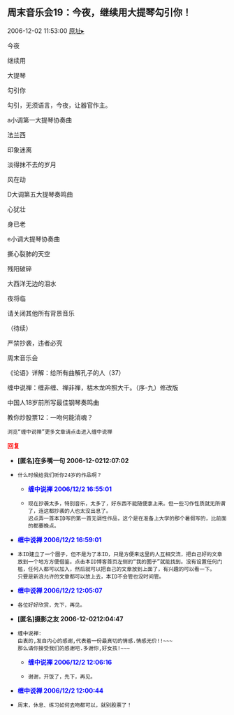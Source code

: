 ## 周末音乐会19：今夜，继续用大提琴勾引你！
2006-12-02 11:53:00
[原址▸](http://www.fxgan.com/chan_time/2006_07_12/421.htm)



 今夜


 


 继续用


 


 大提琴


 


 勾引你


 


 勾引，无须语言，今夜，让器官作主。


 


 


 a小调第一大提琴协奏曲


 


 


 法兰西


 印象迷离


 


 淡得抹不去的岁月


 


 风在动


 


 


 D大调第五大提琴奏鸣曲


 


 


 心犹壮


 身已老


 


 


 e小调大提琴协奏曲


 


 撕心裂肺的天空


 残阳破碎


 大西洋无边的泪水


 


 夜将临


 


 




 请关闭其他所有背景音乐


 


 
  
   （待续）
  
  
   
  
  
   严禁抄袭，违者必究
  
  
   
  
  
   周末音乐会
  
  
   
  
  
   《论语》详解：给所有曲解孔子的人（37）
  
  
   
  
  
   缠中说禅：缠非缠、禅非禅，枯木龙吟照大千。（序-九）修改版
  
  
   
  
  
   中国人18岁前所写最佳钢琴奏鸣曲
  
  
   
  
  
   教你炒股票12：一吻何能消魂？
  
  
   
  
  
   
    浏览“缠中说禅”更多文章请点击进入缠中说禅
   
  
 





<font color='red'>**回复**</font>


- **[匿名]在多嘴一句 2006-12-0212:07:02**
- ```
  什么时候给我们听你24岁的作品啊？
  ```
   - **<font color='blue'>缠中说禅 2006/12/2 16:55:01</font>**
   - ```
     现在抄袭太多，特别音乐，太多了，好东西不能随便拿上来。但一些习作性质就无所谓了，连这都抄袭的人也太没出息了。
     迟点弄一首本ID写的第一首无调性作品，这个是在准备上大学的那个暑假写的，比前面的都要晚点。
     ```
- **<font color='blue'>缠中说禅 2006/12/2 16:59:01</font>**
- ```
  本ID建立了一个圈子，但不是为了本ID，只是方便来这里的人互相交流，把自己好的文章放到一个地方方便借鉴。点击本ID博客首页左侧的“我的圈子”就能找到。没有设置任何门槛，任何人都可以加入，然后就可以把自己的文章放到上面了，有兴趣的可以看一下。
  只要是新浪允许的文章都可以放上去，本ID不会管也没时间管。
  ```
- **<font color='blue'>缠中说禅 2006/12/2 12:05:07</font>**
- ```
  各位好好欣赏，先下，再见。
  ```
- **[匿名]摄影之友 2006-12-0212:04:47**
- ```
  缠中说禅:
  由衷的,发自内心的感谢,代表着一份最真切的情感.情感无价!!~~~
  那么请你接受我们的感谢吧.多谢你,好女孩!~~~
  ```
   - **<font color='blue'>缠中说禅 2006/12/2 12:06:16</font>**
   - ```
     谢谢，开饭了，先下，再见。
     ```
- **<font color='blue'>缠中说禅 2006/12/2 12:00:44</font>**
- ```
  周末，休息、练习如何去吻都可以，就别股票了！
  ```
